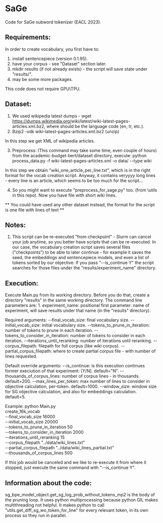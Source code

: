 # SaGe
Code for SaGe subword tokenizer (EACL 2023).




Requirements:
-------------
In order to create vocabulary, you first have to:

1. install sentencepiece (version 0.1.95).
2. have your corpus - see "Dataset" section later.
3. mkdir results (if not already exists) - the script will save state under "results/<experiment-name>".
4. may be some more packages.

This code does not require GPU\TPU.

Dataset:
--------
1. We used wikipedia latest dumps - wget https://dumps.wikimedia.org/<XX>wiki/latest/<XX>wiki-latest-pages-articles.xml.bz2, where <XX> should be the language code (en, tr, etc.).
2. Bzip2 -vdk <XX>wiki-latest-pages-articles.xml.bz2 (unzip)

In this step we get XML of wikipedia articles.

3. Preprocess: (This command may take some time, even couple of hours)
from the academic-budget-bert/dataset directory, execute:
python process_data.py -f <XX>wiki-latest-pages-articles.xml -o data/ --type wiki

In this step we obtain "wiki_one_article_per_line.txt", which is in the right format for the vocab creation script.
Anyway, it contains veryyyy long lines - every line is an article, which seems to be too much for the script… 

4. So you might want to execute "preprocess_for_sage.py" too. (from \utils in this repo).
Now you have file with short wiki lines.

** You could have used any other dataset instead, the format for the script is one file with lines of text **

Notes:
------
1. This script can be re-executed "from checkpoint" -
Slurm can cancel your job anytime, so you better have scripts that can be re-executed.
In our case, the vocabulary creation script saves several files ("checkpoints") to be able to later continue - for example it saves the seed, the embeddings and sentencepiece models, and even a list of tokens sorted by our objective.
If you pass "--is_continue Y" the script searches for those files under the "results/experiment_name" directory.

Execution:
----------
Execute Main.py from its working directory.
Before you do that, create a directory "results" in the same working directory.
The command line parameters are:
	1. experiment_name: positional first parameter. name of experiment, will save results under that name (in the "results" directory).

Required arguments:
	--final_vocab_size: final vocabulary size.
	--initial_vocab_size: initial vocabulary size.
	--tokens_to_prune_in_iteration: number of tokens to prune in each iteration.
	--tokens_to_consider_in_iteration: number of tokens to consider in each iteration.
	--iterations_until_reranking: number of iterations until reranking.
	--corpus_filepath: filepath for full corpus (like wiki corpus).
	--partial_corpus_filepath: where to create partial corpus file - with number of lines requested.
	
Default override arguments:
    --is_continue: is this execution continues former execiution of that experiment: [Y/N]. default="N".
	--thousands_of_corpus_lines: number of corpus lines - in thousands. default=200.
	--max_lines_per_token: max number of lines to consider in objective calculation, per-token. default=1000.
	--window_size: window size for SG objective calculation, and also for embeddings calculation. default=5.

Example:
    python Main.py \
        create_16k_vocab \
        --final_vocab_size 16000 \
        --initial_vocab_size 20000 \
        --tokens_to_prune_in_iteration 50 \
        --tokens_to_consider_in_iteration 2000 \
        --iterations_until_reranking 15 \
        --corpus_filepath "../data/wiki_lines.txt" \
        --partial_corpus_filepath "../data/wiki_lines_partial.txt" \
        --thousands_of_corpus_lines 500

If this job would be canceled and we like to re-execute it from where it stopped, just execute the same command with "--is_continue Y".

Information about the code:
---------------------------
sg_bpe_model_object.get_sg_log_prob_without_tokens_mp2 is the body of the pruning loop.
It uses python multiprocessing because python GIL makes multithreading not helpful.
It makes python to call "utils.get_diff_sg_wo_token_for_line" for every relevant token, in its own process so they run in parallel.
